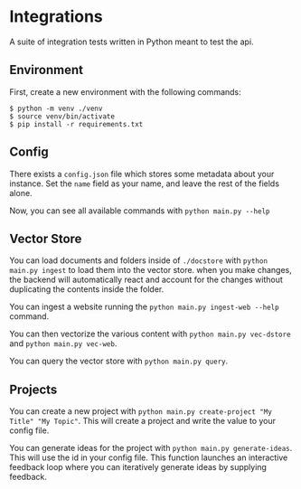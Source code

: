 # Integrations

A suite of integration tests written in Python meant to test the api.

## Environment

First, create a new environment with the following commands:

```shell
$ python -m venv ./venv
$ source venv/bin/activate
$ pip install -r requirements.txt
```

## Config

There exists a `config.json` file which stores some metadata about your instance. Set the `name` field as your name, and leave the rest of the fields alone.

Now, you can see all available commands with `python main.py --help`

## Vector Store

You can load documents and folders inside of `./docstore` with `python main.py ingest` to load them into the vector store. when you make changes, the backend will automatically react and account for the changes without duplicating the contents inside the folder.

You can ingest a website running the `python main.py ingest-web --help` command.

You can then vectorize the various content with `python main.py vec-dstore` and `python main.py vec-web`.

You can query the vector store with `python main.py query`.

## Projects

You can create a new project with `python main.py create-project "My Title" "My Topic"`. This will create a project and write the value to your config file.

You can generate ideas for the project with `python main.py generate-ideas`. This will use the id in your config file. This function launches an interactive feedback loop where you can iteratively generate ideas by supplying feedback.